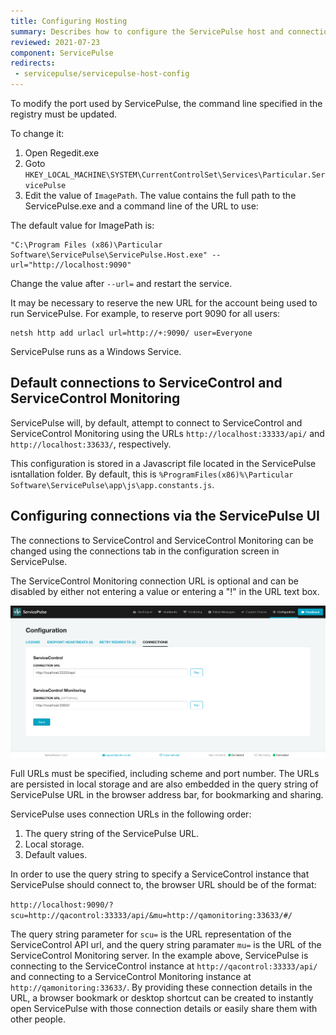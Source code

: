 ```yaml
---
title: Configuring Hosting
summary: Describes how to configure the ServicePulse host and connections
reviewed: 2021-07-23
component: ServicePulse
redirects:
 - servicepulse/servicepulse-host-config
---
```


To modify the port used by ServicePulse, the command line specified in the registry must be updated.

To change it:

 1. Open Regedit.exe
 1. Goto `HKEY_LOCAL_MACHINE\SYSTEM\CurrentControlSet\Services\Particular.ServicePulse`
 1. Edit the value of `ImagePath`. The value contains the full path to the ServicePulse.exe and a command line of the URL to use:

The default value for ImagePath is:
```dos
"C:\Program Files (x86)\Particular Software\ServicePulse\ServicePulse.Host.exe" --url="http://localhost:9090"
```

Change the value after `--url=` and restart the service.

It may be necessary to reserve the new URL for the account being used to run ServicePulse. For example, to reserve port 9090 for all users:
```dos
netsh http add urlacl url=http://+:9090/ user=Everyone
```

ServicePulse runs as a Windows Service.

## Default connections to ServiceControl and ServiceControl Monitoring

ServicePulse will, by default, attempt to connect to ServiceControl and ServiceControl Monitoring using the URLs `http://localhost:33333/api/` and `http://localhost:33633/`, respectively.

This configuration is stored in a Javascript file located in the ServicePulse isntallation folder. By default, this is `%ProgramFiles(x86)%\Particular Software\ServicePulse\app\js\app.constants.js`.

## Configuring connections via the ServicePulse UI

The connections to ServiceControl and ServiceControl Monitoring can be changed using the connections tab in the configuration screen in ServicePulse.

The ServiceControl Monitoring connection URL is optional and can be disabled by either not entering a value or entering a "!" in the URL text box.

![Connections configuration](images/connections-configuration.png 'width=500')

Full URLs must be specified, including scheme and port number. The URLs are persisted in local storage and are also embedded in the query string of ServicePulse URL in the browser address bar, for bookmarking and sharing.

ServicePulse uses connection URLs in the following order:

1. The query string of the ServicePulse URL.
2. Local storage.
3. Default values.

In order to use the query string to specify a ServiceControl instance that ServicePulse should connect to, the browser URL should be of the format:

```http://localhost:9090/?scu=http://qacontrol:33333/api/&mu=http://qamonitoring:33633/#/```

The query string parameter for `scu=` is the URL representation of the ServiceControl API url, and the query string paramater `mu=` is the URL of the ServiceControl Monitoring server. In the example above, ServicePulse is connecting to the ServiceControl instance at `http://qacontrol:33333/api/` and connecting to a ServiceControl Monitoring instance at `http://qamonitoring:33633/`. By providing these connection details in the URL, a browser bookmark or desktop shortcut can be created to instantly open ServicePulse with those connection details or easily share them with other people.
